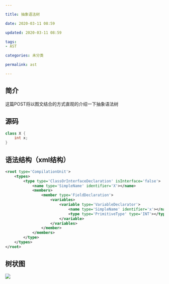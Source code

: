 ```yaml
---

title: 抽象语法树

date: 2020-03-11 08:59

updated: 2020-03-11 08:59

tags:
- AST

categories: 未分类

permalink: ast

---
```


## 简介

这篇POST将以图文结合的方式直观的介绍一下抽象语法树



## 源码

~~~java
class X {
    int x;
}
~~~



## 语法结构（xml结构）

~~~xml
<root type='CompilationUnit'>
    <types>
        <type type='ClassOrInterfaceDeclaration' isInterface='false'>
            <name type='SimpleName' identifier='X'></name>
            <members>
                <member type='FieldDeclaration'>
                    <variables>
                        <variable type='VariableDeclarator'>
                            <name type='SimpleName' identifier='x'></name>
                            <type type='PrimitiveType' type='INT'></type>
                        </variable>
                    </variables>
                </member>
            </members>
        </type>
    </types>
</root>

~~~



## 树状图

![](/images/ast-01.png)